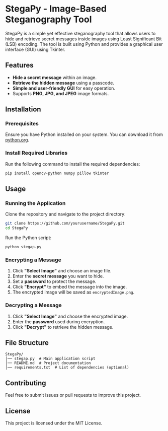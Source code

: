 # StegaPy - Image-Based Steganography Tool

StegaPy is a simple yet effective steganography tool that allows users to hide and retrieve secret messages inside images using Least Significant Bit (LSB) encoding. The tool is built using Python and provides a graphical user interface (GUI) using Tkinter.

## Features
- **Hide a secret message** within an image.
- **Retrieve the hidden message** using a passcode.
- **Simple and user-friendly GUI** for easy operation.
- Supports **PNG, JPG, and JPEG** image formats.

## Installation
### Prerequisites
Ensure you have Python installed on your system. You can download it from [python.org](https://www.python.org/).

### Install Required Libraries
Run the following command to install the required dependencies:
```bash
pip install opencv-python numpy pillow tkinter
```

## Usage
### Running the Application
Clone the repository and navigate to the project directory:
```bash
git clone https://github.com/yourusername/StegaPy.git
cd StegaPy
```
Run the Python script:
```bash
python stegap.py
```

### Encrypting a Message
1. Click **"Select Image"** and choose an image file.
2. Enter the **secret message** you want to hide.
3. Set a **password** to protect the message.
4. Click **"Encrypt"** to embed the message into the image.
5. The encrypted image will be saved as `encryptedImage.png`.

### Decrypting a Message
1. Click **"Select Image"** and choose the encrypted image.
2. Enter the **password** used during encryption.
3. Click **"Decrypt"** to retrieve the hidden message.

## File Structure
```
StegaPy/
│── stegap.py  # Main application script
│── README.md  # Project documentation
│── requirements.txt  # List of dependencies (optional)
```

## Contributing
Feel free to submit issues or pull requests to improve this project.

## License
This project is licensed under the MIT License.
